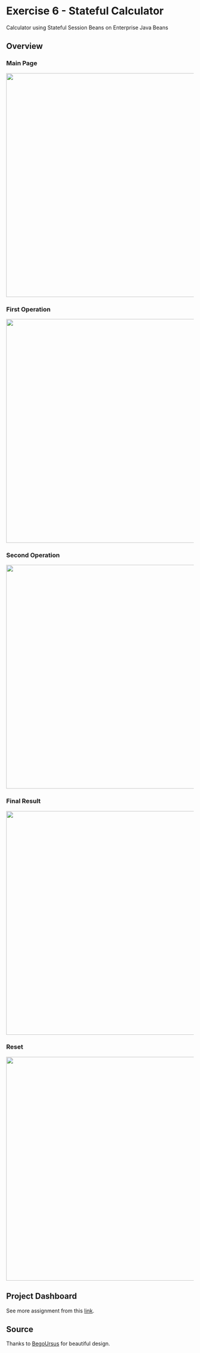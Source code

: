 # Exercise 6 - Stateful Calculator
Calculator using Stateful Session Beans on Enterprise Java Beans

## Overview
### Main Page
<p align='center'>
<img src='https://raw.githubusercontent.com/rizqialfani01/ejb-stateful-calc/master/index.png' width='600'>
</p>

### First Operation
<p align='center'>
<img src='https://raw.githubusercontent.com/rizqialfani01/ejb-stateful-calc/master/first-op.png' width='600'>
</p>

### Second Operation
<p align='center'>
<img src='https://raw.githubusercontent.com/rizqialfani01/ejb-stateful-calc/master/second-op.png' width='600'>
</p>

### Final Result
<p align='center'>
<img src='https://raw.githubusercontent.com/rizqialfani01/ejb-stateful-calc/master/final-result.png' width='600'>
</p>

### Reset
<p align='center'>
<img src='https://raw.githubusercontent.com/rizqialfani01/ejb-stateful-calc/master/reset.png' width='600'>
</p>

## Project Dashboard
See more assignment from this [link](https://mr.al-21296.s3.amazonaws.com/index.html).

## Source
Thanks to [BegoUrsus](https://github.com/BegoUrsus/calculadora-bt) for beautiful design.